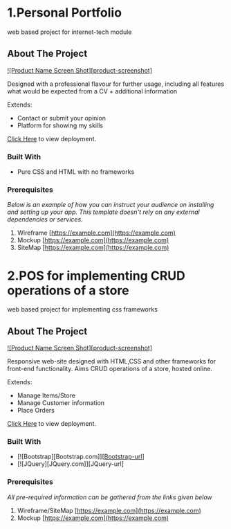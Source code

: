 # 1.Personal Portfolio
web based project for internet-tech module

## About The Project

[![Product Name Screen Shot][product-screenshot]](https://example.com)

Designed with a professional flavour for further usage, including all features what would be expected from a CV + additional information

Extends:
* Contact or submit your opinion
* Platform for showing my skills

[Click Here](https://jayedumindu.github.io/portfolio/) to view deployment.

### Built With

* Pure CSS and HTML with no frameworks

### Prerequisites

_Below is an example of how you can instruct your audience on installing and setting up your app. This template doesn't rely on any external dependencies or services._

1. Wireframe [https://example.com](https://example.com)
2. Mockup [https://example.com](https://example.com)
3. SiteMap [https://example.com](https://example.com)


# 2.POS for implementing CRUD operations of a store
web based project for implementing css frameworks

## About The Project

[![Product Name Screen Shot][product-screenshot]](https://example.com)

Responsive web-site designed with HTML,CSS and other frameworks for front-end functionality. Aims CRUD operations of a store, hosted online.

Extends:
* Manage Items/Store
* Manage Customer information
* Place Orders

[Click Here](https://jayedumindu.github.io/portfolio/) to view deployment.

### Built With

* [![Bootstrap][Bootstrap.com]][[Bootstrap-url](https://getbootstrap.com/)]
* [![JQuery][JQuery.com]][JQuery-url]

### Prerequisites

_All pre-required information can be gathered from the links given below_

1. Wireframe/SiteMap [https://example.com](https://example.com)
2. Mockup [https://example.com](https://example.com)
